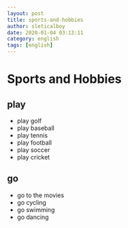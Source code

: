 ```yaml
---
layout: post
title: sports-and-hobbies
author: sleticalboy
date: 2020-01-04 03:13:11
category: english
tags: [english]
---
```


# Sports and Hobbies

## play
- play golf
- play baseball
- play tennis
- play football
- play soccer
- play cricket

## go
- go to the movies
- go cycling
- go swimming
- go dancing
